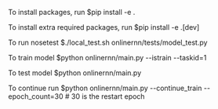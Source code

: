 To install packages, run $pip install -e .

To install extra required packages, run $pip install -e .[dev]

To run nosetest $./local_test.sh onlinernn/tests/model_test.py

To train model $python onlinernn/main.py --istrain --taskid=1

To test model $python onlinernn/main.py  

To continue run $python onlinernn/main.py --continue_train --epoch_count=30  # 30 is the restart epoch 
